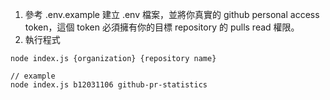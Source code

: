 1. 參考 .env.example 建立 .env 檔案，並將你真實的 github personal access token，這個 token 必須擁有你的目標 repository 的 pulls read 權限。
2. 執行程式
```
node index.js {organization} {repository name}

// example
node index.js b12031106 github-pr-statistics
``` 
